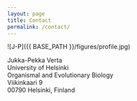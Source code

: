 ```yaml
---
layout: page
title: Contact
permalink: /contact/
---
```


![J-P]({{ BASE_PATH }}/figures/profile.jpg)  

Jukka-Pekka Verta  
University of Helsinki  
Organismal and Evolutionary Biology  
Viikinkaari 9  
00790 Helsinki, Finland
